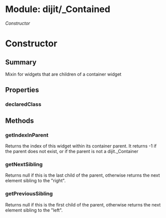 # Module: dijit/_Contained

*Constructor*

# Constructor

## Summary

Mixin for widgets that are children of a container widget

## Properties

### declaredClass


## Methods

### getIndexInParent
Returns the index of this widget within its container parent.
It returns -1 if the parent does not exist, or if the parent
is not a dijit._Container

### getNextSibling
Returns null if this is the last child of the parent,
otherwise returns the next element sibling to the "right".

### getPreviousSibling
Returns null if this is the first child of the parent,
otherwise returns the next element sibling to the "left".

